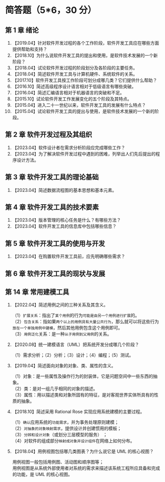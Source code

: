 # 简答题（5\*6，30 分）

## 第 1 章 绪论

1. 【2019.04】针对软件开发过程的各个工作阶段，软件开发工具应在哪些方面提供帮助和支持？
2. 【2018.10】为什么说软件开发工具的提出和使用，是软件技术发展的一个新阶段？
3. 【2018.04】试论软件开发过程的阶段划分及各阶段的主要任务。
4. 【2018.04】简述软件开发工具与计算机硬件、系统软件的关系。
5. 【2017.10】软件开发工具按工作阶段可划分成哪几类？它们提供什么帮助？
6. 【2016.10】简述高级程序设计语言相对于低级语言有哪些突破。
7. 【2016.04】简述汇编语言相对于机器语言的突破和不足。
8. 【2015.10】试论软件开发工作发展变化的五个阶段及其特点。
9. 【2015.04】进入二十一世纪以来，软件开发工具的发展有什么特点？
10. 【2015.04】试论软件开发工具的提出与使用，是软件技术发展的一个新的阶段。

## 第 2 章 软件开发过程及其组织

1. 【2023.04】软件设计者在需求分析阶段应完成哪些工作？
2. 【2023.04】为了解决软件开发过程中遇到的困难，列举出人们先后提出的程序设计方法。

## 第 3 章 软件开发工具的理论基础

1. 【2023.04】简述数据流程图的基本思想和基本元素。

## 第 4 章 软件开发工具的技术要素

1. 【2023.04】版本管理的核心任务是什么？有哪些方法？
2. 【2023.04】软件开发工具的信息库中包括哪些信息？

## 第 5 章 软件开发工具的使用与开发

1. 【2023.04】在购置软件开发工具前，应先明确哪些需求？

## 第 6 章 软件开发工具的现状与发展

## 第 14 章 常用建模工具

1. 【2022.04】简述用例之间的三种关系及其含义。

   （1）`扩展关系`：指出了`某个用例`的行为`可能是由另一个用例进行扩展`的。  
   （2）`包含关系`：指如果`两个以上的用例具有大量公共行为`，那么就可以将这些行为`放在一个单独用例中建模`，然后其他用例包含这个用例即可。  
   （3）`用例泛化`关系：是一种`从子用例到父用例`的关系。

2. 【2020.08】统一建模语言（UML）把系统开发分成哪几个阶段？

   （1）需求分析；（2）分析；（3）设计；（4）编程；（5）测试。

3. 【2019.04】简述面向对象的对象、类、属性的含义。

   （1）对象：是一些属性及操作行为的封装体，它是问题空间中一些东西的抽象。  
   （2）类：是对一组几乎相同的对象的描述。  
   （3）属性：用以描述类和对象所固有的特征，是对客观世界实体所具有的性质的抽象。

4. 【2018.10】简述采用 Rational Rose 实现应用系统建模的主要过程。

   （1）`确认`应用系统的`功能需求`，并为事务处理原则建模；  
   （2）`对抽象的对象映射需求`，提供设计并创建惯用的模板；  
   （3）`分辨和设计对象`（或划分三层模型的服务） ；  
   （4）对软件的组成部分`映射成对象并设计组件`在网络上如何分布。

5. 【2018.04】用例视图包括哪几类图表？为什么说它是 UML 的核心视图？

   用例视图一般包括用例图、活动图和顺序图等；  
   用例视图是从系统外部使用者对系统的需求来描述该系统工程所应具备和完成的功能，是 UML 的核心视图。
